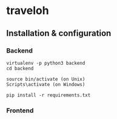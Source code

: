 # traveloh
## Installation & configuration
### Backend
```
virtualenv -p python3 backend
cd backend

source bin/activate (on Unix)
Scripts\activate (on Windows)

pip install -r requirements.txt
```
### Frontend
